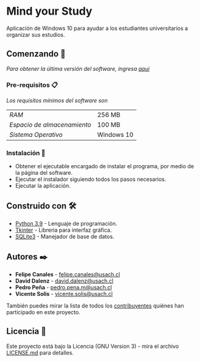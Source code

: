 # Mind your Study

Aplicación de Windows 10 para ayudar a los estudiantes universitarios a organizar sus estudios.

## Comenzando 🚀

_Para obtener la última versión del software, ingresa [aqui](https://www.mediafire.com/file/jmbz6bs98hx4135/MindYourStudy_Setup.exe/file)_

### Pre-requisitos 📋

_Los requisitos mínimos del software son_

|     |     |
| --- | --- |
| *RAM* | 256 MB |
| *Espacio de almacenamiento* | 100 MB |
| *Sistema Operativo* | Windows 10 |

### Instalación 🔧

* Obtener el ejecutable encargado de instalar el programa, por medio de la página del software.
* Ejecutar el instalador siguiendo todos los pasos necesarios.
* Ejecutar la aplicación.

## Construido con 🛠️

* [Python 3.9](https://www.python.org) - Lenguaje de programación.
* [Tkinter](https://docs.python.org/es/3/library/tk.html) - Libreria para interfaz gráfica.
* [SQLite3](https://www.sqlite.org/index.html) - Manejador de base de datos.

## Autores ✒️

* **Felipe Canales** - felipe.canales@usach.cl
* **David Dalenz** - david.dalenz@usach.cl
* **Pedro Peña** - pedro.pena.m@usach.cl
* **Vicente Solis** - vicente.solis@usach.cl

También puedes mirar la lista de todos los [contribuyentes](https://github.com/lcc-usach-is/MindYourStudy/graphs/contributors) quiénes han participado en este proyecto. 

## Licencia 📄

Este proyecto está bajo la Licencia (GNU Version 3) - mira el archivo [LICENSE.md](https://raw.githubusercontent.com/lcc-usach-is/MindYourStudy/main/files/LICENSE) para detalles.


